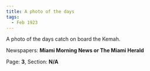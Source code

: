 ```yaml
---  
title: A photo of the days  
tags:  
  - Feb 1923  
---  
```

  
A photo of the days catch on board the Kemah.  
  
Newspapers: **Miami Morning News or The Miami Herald**  
  
Page: **3**, Section: **N/A** 
